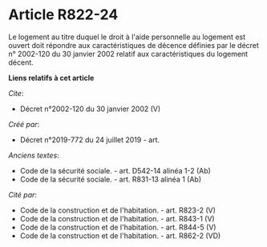 # Article R822-24

Le logement au titre duquel le droit à l'aide personnelle au logement est ouvert doit répondre aux caractéristiques de
décence définies par le décret n° 2002-120 du 30 janvier 2002 relatif aux caractéristiques du logement décent.

**Liens relatifs à cet article**

_Cite_:

  - Décret n°2002-120 du 30 janvier 2002 (V)

_Créé par_:

  - Décret n°2019-772 du 24 juillet 2019 - art.

_Anciens textes_:

  - Code de la sécurité sociale. - art. D542-14 alinéa 1-2 (Ab)
  - Code de la sécurité sociale. - art. R831-13 alinéa 1 (Ab)

_Cité par_:

  - Code de la construction et de l'habitation. - art. R823-2 (V)
  - Code de la construction et de l'habitation. - art. R843-1 (V)
  - Code de la construction et de l'habitation. - art. R844-5 (V)
  - Code de la construction et de l'habitation. - art. R862-2 (VD)
